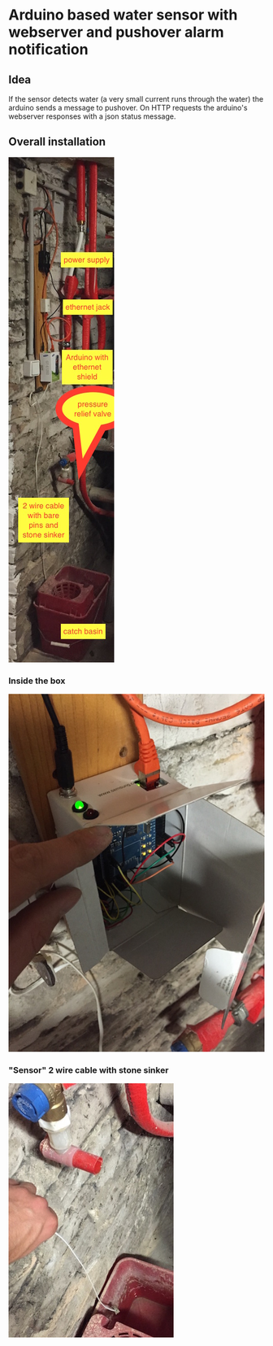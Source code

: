 
# Arduino based water sensor with webserver and pushover alarm notification

## Idea

If the sensor detects water (a very small current runs through the water) the arduino sends a message to pushover.
On HTTP requests the arduino's webserver responses with a json status message.

## Overall installation

![](image-1.JPG)

### Inside the box

![](image-3.JPG)

### "Sensor" 2 wire cable with stone sinker

![](image-4.JPG)
